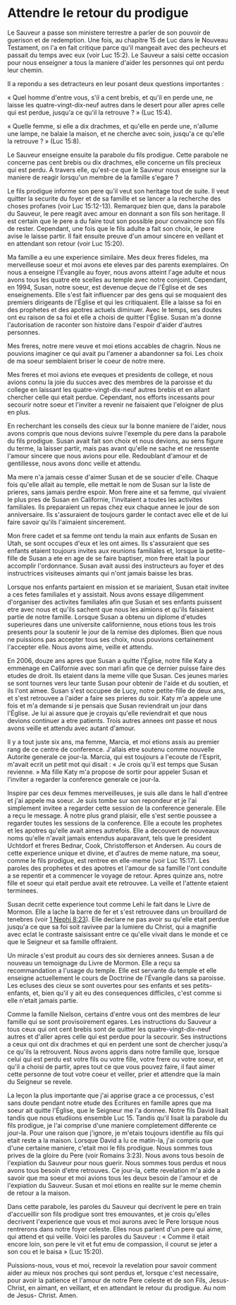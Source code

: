 # Attendre le retour du prodigue

Le Sauveur a passe son ministere terrestre a parler de son pouvoir de guerison
et de redemption. Une fois, au chapitre 15 de Luc dans le Nouveau Testament,
on l'a en fait critique parce qu'il mangeait avec des pecheurs et passait du
temps avec eux (voir Luc 15:2). Le Sauveur a saisi cette occasion pour nous
enseigner a tous la maniere d'aider les personnes qui ont perdu leur chemin.

Il a repondu a ses detracteurs en leur posant deux questions importantes :

« Quel homme d'entre vous, s'il a cent brebis, et qu'il en perde une, ne
laisse les quatre-vingt-dix-neuf autres dans le desert pour aller apres celle
qui est perdue, jusqu'a ce qu'il la retrouve ? » (Luc 15:4).

« Quelle femme, si elle a dix drachmes, et qu'elle en perde une, n'allume une
lampe, ne balaie la maison, et ne cherche avec soin, jusqu'a ce qu'elle la
retrouve ? » (Luc 15:8).

Le Sauveur enseigne ensuite la parabole du fils prodigue. Cette parabole ne
concerne pas cent brebis ou dix drachmes, elle concerne un fils precieux qui
est perdu. À travers elle, qu'est-ce que le Sauveur nous enseigne sur la
maniere de reagir lorsqu'un membre de la famille s'egare ?

Le fils prodigue informe son pere qu'il veut son heritage tout de suite. Il
veut quitter la securite du foyer et de sa famille et se lancer a la recherche
des choses profanes (voir Luc 15:12-13). Remarquez bien que, dans la parabole
du Sauveur, le pere reagit avec amour en donnant a son fils son heritage. Il
est certain que le pere a du faire tout son possible pour convaincre son fils
de rester. Cependant, une fois que le fils adulte a fait son choix, le pere
avise le laisse partir. Il fait ensuite preuve d'un amour sincere en veillant
et en attendant son retour (voir Luc 15:20).

Ma famille a eu une experience similaire. Mes deux freres fideles, ma
merveilleuse soeur et moi avons ete eleves par des parents exemplaires. On
nous a enseigne l'Évangile au foyer, nous avons atteint l'age adulte et nous
avons tous les quatre ete scelles au temple avec notre conjoint. Cependant, en
1994, Susan, notre soeur, est devenue deçue de l'Église et de ses
enseignements. Elle s'est fait influencer par des gens qui se moquaient des
premiers dirigeants de l'Église et qui les critiquaient. Elle a laisse sa foi
en des prophetes et des apotres actuels diminuer. Avec le temps, ses doutes
ont eu raison de sa foi et elle a choisi de quitter l'Église. Susan m'a donne
l'autorisation de raconter son histoire dans l'espoir d'aider d'autres
personnes.

Mes freres, notre mere veuve et moi etions accables de chagrin. Nous ne
pouvions imaginer ce qui avait pu l'amener a abandonner sa foi. Les choix de
ma soeur semblaient briser le coeur de notre mere.

Mes freres et moi avions ete eveques et presidents de college, et nous avions
connu la joie du succes avec des membres de la paroisse et du college en
laissant les quatre-vingt-dix-neuf autres brebis et en allant chercher celle
qui etait perdue. Cependant, nos efforts incessants pour secourir notre soeur
et l'inviter a revenir ne faisaient que l'eloigner de plus en plus.

En recherchant les conseils des cieux sur la bonne maniere de l'aider, nous
avons compris que nous devions suivre l'exemple du pere dans la parabole du
fils prodigue. Susan avait fait son choix et nous devions, au sens figure du
terme, la laisser partir, mais pas avant qu'elle ne sache et ne ressente
l'amour sincere que nous avions pour elle. Redoublant d'amour et de
gentillesse, nous avons donc veille et attendu.

Ma mere n'a jamais cesse d'aimer Susan et de se soucier d'elle. Chaque fois
qu'elle allait au temple, elle mettait le nom de Susan sur la liste de
prieres, sans jamais perdre espoir. Mon frere aine et sa femme, qui vivaient
le plus pres de Susan en Californie, l'invitaient a toutes les activites
familiales. Ils preparaient un repas chez eux chaque annee le jour de son
anniversaire. Ils s'assuraient de toujours garder le contact avec elle et de
lui faire savoir qu'ils l'aimaient sincerement.

Mon frere cadet et sa femme ont tendu la main aux enfants de Susan en Utah, se
sont occupes d'eux et les ont aimes. Ils s'assuraient que ses enfants etaient
toujours invites aux reunions familiales et, lorsque la petite-fille de Susan
a ete en age de se faire baptiser, mon frere etait la pour accomplir
l'ordonnance. Susan avait aussi des instructeurs au foyer et des instructrices
visiteuses aimants qui n'ont jamais baisse les bras.

Lorsque nos enfants partaient en mission et se mariaient, Susan etait invitee
a ces fetes familiales et y assistait. Nous avons essaye diligemment
d'organiser des activites familiales afin que Susan et ses enfants puissent
etre avec nous et qu'ils sachent que nous les aimions et qu'ils faisaient
partie de notre famille. Lorsque Susan a obtenu un diplome d'etudes
superieures dans une universite californienne, nous etions tous les trois
presents pour la soutenir le jour de la remise des diplomes. Bien que nous ne
puissions pas accepter tous ses choix, nous pouvions certainement l'accepter
elle. Nous avons aime, veille et attendu.

En 2006, douze ans apres que Susan a quitte l'Église, notre fille Katy a
emmenage en Californie avec son mari afin que ce dernier puisse faire des
etudes de droit. Ils etaient dans la meme ville que Susan. Ces jeunes maries
se sont tournes vers leur tante Susan pour obtenir de l'aide et du soutien, et
ils l'ont aimee. Susan s'est occupee de Lucy, notre petite-fille de deux ans,
et s'est retrouvee a l'aider a faire ses prieres du soir. Katy m'a appele une
fois et m'a demande si je pensais que Susan reviendrait un jour dans l'Église.
Je lui ai assure que je croyais qu'elle reviendrait et que nous devions
continuer a etre patients. Trois autres annees ont passe et nous avons veille
et attendu avec autant d'amour.

Il y a tout juste six ans, ma femme, Marcia, et moi etions assis au premier
rang de ce centre de conference. J'allais etre soutenu comme nouvelle Autorite
generale ce jour-la. Marcia, qui est toujours a l'ecoute de l'Esprit, m'avait
ecrit un petit mot qui disait : « Je crois qu'il est temps que Susan revienne.
» Ma fille Katy m'a propose de sortir pour appeler Susan et l'inviter a
regarder la conference generale ce jour-la.

Inspire par ces deux femmes merveilleuses, je suis alle dans le hall d'entree
et j'ai appele ma soeur. Je suis tombe sur son repondeur et je l'ai simplement
invitee a regarder cette session de la conference generale. Elle a reçu le
message. À notre plus grand plaisir, elle s'est sentie poussee a regarder
toutes les sessions de la conference. Elle a ecoute les prophetes et les
apotres qu'elle avait aimes autrefois. Elle a decouvert de nouveaux noms
qu'elle n'avait jamais entendus auparavant, tels que le president Uchtdorf et
freres Bednar, Cook, Christofferson et Andersen. Au cours de cette experience
unique et divine, et d'autres de meme nature, ma soeur, comme le fils
prodigue, est rentree en elle-meme (voir Luc 15:17). Les paroles des prophetes
et des apotres et l'amour de sa famille l'ont conduite a se repentir et a
commencer le voyage de retour. Apres quinze ans, notre fille et soeur qui
etait perdue avait ete retrouvee. La veille et l'attente etaient terminees.

Susan decrit cette experience tout comme Lehi le fait dans le Livre de Mormon.
Elle a lache la barre de fer et s'est retrouvee dans un brouillard de tenebres
(voir [1 Nephi
8:23](https://www.lds.org/scriptures/bofm/1-ne/8.23?lang=fra#22)). Elle
declare ne pas avoir su qu'elle etait perdue jusqu'a ce que sa foi soit
ravivee par la lumiere du Christ, qui a magnifie avec eclat le contraste
saisissant entre ce qu'elle vivait dans le monde et ce que le Seigneur et sa
famille offraient.

Un miracle s'est produit au cours des six dernieres annees. Susan a de nouveau
un temoignage du Livre de Mormon. Elle a reçu sa recommandation a l'usage du
temple. Elle est servante du temple et elle enseigne actuellement le cours de
Doctrine de l'Évangile dans sa paroisse. Les ecluses des cieux se sont
ouvertes pour ses enfants et ses petits-enfants, et, bien qu'il y ait eu des
consequences difficiles, c'est comme si elle n'etait jamais partie.

Comme la famille Nielson, certains d'entre vous ont des membres de leur
famille qui se sont provisoirement egares. Les instructions du Sauveur a tous
ceux qui ont cent brebis sont de quitter les quatre-vingt-dix-neuf autres et
d'aller apres celle qui est perdue pour la secourir. Ses instructions a ceux
qui ont dix drachmes et qui en perdent une sont de chercher jusqu'a ce qu'ils
la retrouvent. Nous avons appris dans notre famille que, lorsque celui qui est
perdu est votre fils ou votre fille, votre frere ou votre soeur, et qu'il a
choisi de partir, apres tout ce que vous pouvez faire, il faut aimer cette
personne de tout votre coeur et veiller, prier et attendre que la main du
Seigneur se revele.

La leçon la plus importante que j'ai apprise grace a ce processus, c'est sans
doute pendant notre etude des Écritures en famille apres que ma soeur ait
quitte l'Église, que le Seigneur me l'a donnee. Notre fils David lisait tandis
que nous etudiions ensemble Luc 15\. Tandis qu'il lisait la parabole du fils
prodigue, je l'ai comprise d'une maniere completement differente ce jour-la.
Pour une raison que j'ignore, je m'etais toujours identifie au fils qui etait
reste a la maison. Lorsque David a lu ce matin-la, j'ai compris que d'une
certaine maniere, c'etait moi le fils prodigue. Nous sommes tous prives de la
gloire du Pere (voir Romains 3:23). Nous avons tous besoin de l'expiation du
Sauveur pour nous guerir. Nous sommes tous perdus et nous avons tous besoin
d'etre retrouves. Ce jour-la, cette revelation m'a aide a savoir que ma soeur
et moi avions tous les deux besoin de l'amour et de l'expiation du Sauveur.
Susan et moi etions en realite sur le meme chemin de retour a la maison.

Dans cette parabole, les paroles du Sauveur qui decrivent le pere en train
d'accueillir son fils prodigue sont tres emouvantes, et je crois qu'elles
decrivent l'experience que vous et moi aurons avec le Pere lorsque nous
rentrerons dans notre foyer celeste. Elles nous parlent d'un pere qui aime,
qui attend et qui veille. Voici les paroles du Sauveur : « Comme il etait
encore loin, son pere le vit et fut emu de compassion, il courut se jeter a
son cou et le baisa » (Luc 15:20).

Puissions-nous, vous et moi, recevoir la revelation pour savoir comment aider
au mieux nos proches qui sont perdus et, lorsque c'est necessaire, pour avoir
la patience et l'amour de notre Pere celeste et de son Fils, Jesus-Christ, en
aimant, en veillant, et en attendant le retour du prodigue. Au nom de Jesus-
Christ. Amen.

